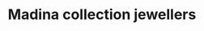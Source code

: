 ---
title: "Madina collection jewellers"
url: /karachi/madina-collection-jewellers/
shop: jewelry
---